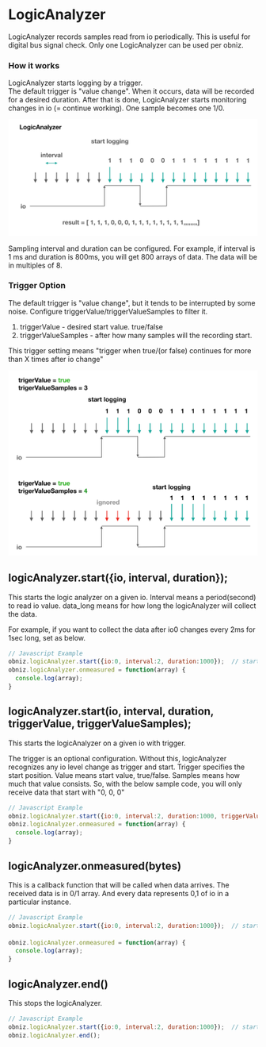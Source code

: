 # LogicAnalyzer
LogicAnalyzer records samples read from io periodically.
This is useful for digital bus signal check.
Only one LogicAnalyzer can be used per obniz.

### How it works

LogicAnalyzer starts logging by a trigger.  
The default trigger is "value change".
When it occurs, data will be recorded for a desired duration.
After that is done, LogicAnalyzer starts monitoring changes in io (= continue working).
One sample becomes one 1/0.

![](./images/logiana_0.png)

Sampling interval and duration can be configured.
For example, if interval is 1 ms and duration is 800ms, you will get 800 arrays of data.
The data will be in multiples of 8.

### Trigger Option

The default trigger is "value change", but it tends to be interrupted by some noise. Configure triggerValue/triggerValueSamples to filter it.

1. triggerValue - desired start value. true/false
2. triggerValueSamples - after how many samples will the recording start.

This trigger setting means "trigger when true/(or false) continues for more than X times after io change"

![](./images/logiana_1.png)


## logicAnalyzer.start({io, interval, duration});
This starts the logic analyzer on a given io.
Interval means a period(second) to read io value.
data_long means for how long the logicAnalyzer will collect the data.

For example, if you want to collect the data after io0 changes every 2ms for 1sec long, set as below.
```Javascript
// Javascript Example
obniz.logicAnalyzer.start({io:0, interval:2, duration:1000});  // start on io0. 2ms interval and 1sec long.
obniz.logicAnalyzer.onmeasured = function(array) {
  console.log(array);
}
```
## logicAnalyzer.start(io, interval, duration, triggerValue, triggerValueSamples);
This starts the logicAnalyzer on a given io with trigger.

The trigger is an optional configuration.
Without this, logicAnalyzer recognizes any io level change as trigger and start. Trigger specifies the start position.
Value means start value, true/false. Samples means how much that value consists.
So, with the below sample code, you will only receive data that start with "0, 0, 0" 
```Javascript
// Javascript Example
obniz.logicAnalyzer.start({io:0, interval:2, duration:1000, triggerValue:false, triggerValueSamples:3});  // start on io0. 2ms interval and 1sec long.
obniz.logicAnalyzer.onmeasured = function(array) {
  console.log(array);
}
```

## logicAnalyzer.onmeasured(bytes)
This is a callback function that will be called when data arrives.
The received data is in 0/1 array.
And every data represents 0,1 of io in a particular instance.

```Javascript
// Javascript Example
obniz.logicAnalyzer.start({io:0, interval:2, duration:1000});  // start on io0. 1ms interval and 1sec long.

obniz.logicAnalyzer.onmeasured = function(array) {
  console.log(array);
}
```
## logicAnalyzer.end()
This stops the logicAnalyzer.

```Javascript
// Javascript Example
obniz.logicAnalyzer.start({io:0, interval:2, duration:1000});  // start on io0. 1ms interval and 1sec long.
obniz.logicAnalyzer.end();
```